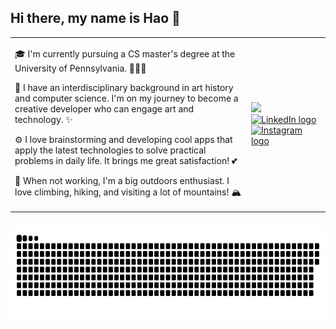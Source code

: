 <h2 align="left">Hi there, my name is Hao 🌸</h2>


<table style="border: none;">
<tr>
<td valign="top" style="border: none;">

🎓 I'm currently pursuing a CS master's degree at the University of Pennsylvania. 👩🏻‍💻

🎨 I have an interdisciplinary background in art history and computer science. I'm on my journey to become a creative developer who can engage art and technology. ✨

⚙️ I love brainstorming and developing cool apps that apply the latest technologies to solve practical problems in daily life. It brings me great satisfaction! 💕

🍏 When not working, I'm a big outdoors enthusiast. I love climbing, hiking, and visiting a lot of mountains! 🏔️

</td>
<td style="border: none;">

<img src="https://media.tenor.com/Yb9m-oHU20QAAAAi/%E7%BA%BF%E6%9D%A1%E5%B0%8F%E7%8B%97.gif" height="160" />

<a href="https://www.linkedin.com/in/tan-hao/" target="_blank">
  <img src="https://img.shields.io/static/v1?message=LinkedIn&logo=linkedin&label=&color=0077B5&logoColor=white&labelColor=&style=for-the-badge" height="25" alt="LinkedIn logo" />
</a>
<a href="https://www.instagram.com/tanhaoww/" target="_blank">
  <img src="https://img.shields.io/static/v1?message=Instagram&logo=instagram&label=&color=E4405F&logoColor=white&labelColor=&style=for-the-badge" height="25" alt="Instagram logo" />
</a>

</td>
</tr>
</table>



###
<img align="left" height="150" src="https://raw.githubusercontent.com/tanhaow/tanhaow/output/snake.svg" alt="Snake animation" />
<br clear="both">

###

